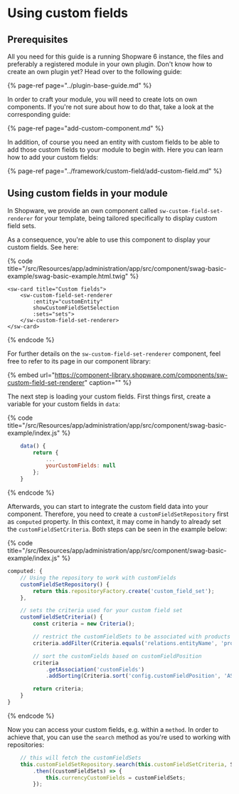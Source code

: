 # Using custom fields

## Prerequisites

All you need for this guide is a running Shopware 6 instance, the files and preferably a registered module in your own plugin. Don't know how to create an own plugin yet? Head over to the following guide:

{% page-ref page="../plugin-base-guide.md" %}

In order to craft your module, you will need to create lots on own components. If you're not sure about how to do that, take a look at the corresponding guide:

{% page-ref page="add-custom-component.md" %}

In addition, of course you need an entity with custom fields to be able to add those custom fields to your module to begin with. Here you can learn how to add your custom fields:

{% page-ref page="../framework/custom-field/add-custom-field.md" %}

## Using custom fields in your module

In Shopware, we provide an own component called `sw-custom-field-set-renderer` for your template, being tailored specifically to display custom field sets.

As a consequence, you're able to use this component to display your custom fields. See here:

{% code title="<plugin-root>/src/Resources/app/administration/app/src/component/swag-basic-example/swag-basic-example.html.twig" %}

```markup
<sw-card title="Custom fields">
    <sw-custom-field-set-renderer
        :entity="customEntity"
        showCustomFieldSetSelection
        :sets="sets">
    </sw-custom-field-set-renderer>
</sw-card>
```

{% endcode %}

For further details on the `sw-custom-field-set-renderer` component, feel free to refer to its page in our component library:
<!-- markdown-link-check-disable-next-line -->
{% embed url="https://component-library.shopware.com/components/sw-custom-field-set-renderer" caption="" %}

The next step is loading your custom fields. First things first, create a variable for your custom fields in `data`:

{% code title="<plugin-root>/src/Resources/app/administration/app/src/component/swag-basic-example/index.js" %}

```javascript
    data() {
        return {
            ...
            yourCustomFields: null
        };
    }
```

{% endcode %}

Afterwards, you can start to integrate the custom field data into your component. Therefore, you need to create a `customFieldSetRepository` first as `computed` property. In this context, it may come in handy to already set the `customFieldSetCriteria`. Both steps can be seen in the example below:

{% code title="<plugin-root>/src/Resources/app/administration/app/src/component/swag-basic-example/index.js" %}

```javascript
computed: {
    // Using the repository to work with customFields
    customFieldSetRepository() {
        return this.repositoryFactory.create('custom_field_set');
    },

    // sets the criteria used for your custom field set
    customFieldSetCriteria() {
        const criteria = new Criteria();

        // restrict the customFieldSets to be associated with products
        criteria.addFilter(Criteria.equals('relations.entityName', 'product'));

        // sort the customFields based on customFieldPosition
        criteria
            .getAssociation('customFields')
            .addSorting(Criteria.sort('config.customFieldPosition', 'ASC', true));

        return criteria;
    }
}
```

{% endcode %}

Now you can access your custom fields, e.g. within a `method`. In order to achieve that, you can use the `search` method as you're used to working with repositories:

```javascript
    // this will fetch the customFieldSets
    this.customFieldSetRepository.search(this.customFieldSetCriteria, Shopware.Context.api)
        .then((customFieldSets) => {
            this.currencyCustomFields = customFieldSets;
        });
```
